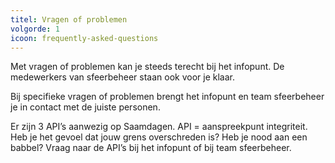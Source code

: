```yaml
---
titel: Vragen of problemen
volgorde: 1
icoon: frequently-asked-questions
---
```


Met vragen of problemen kan je steeds terecht bij het infopunt. De medewerkers van sfeerbeheer staan ook voor je klaar. 

Bij specifieke vragen of problemen brengt het infopunt en team sfeerbeheer je in contact met de juiste personen. 

Er zijn 3 API’s aanwezig op Saamdagen. API = aanspreekpunt integriteit. Heb je het gevoel dat jouw grens overschreden is? Heb je nood aan een babbel? Vraag naar de API’s bij het infopunt of bij team sfeerbeheer. 

